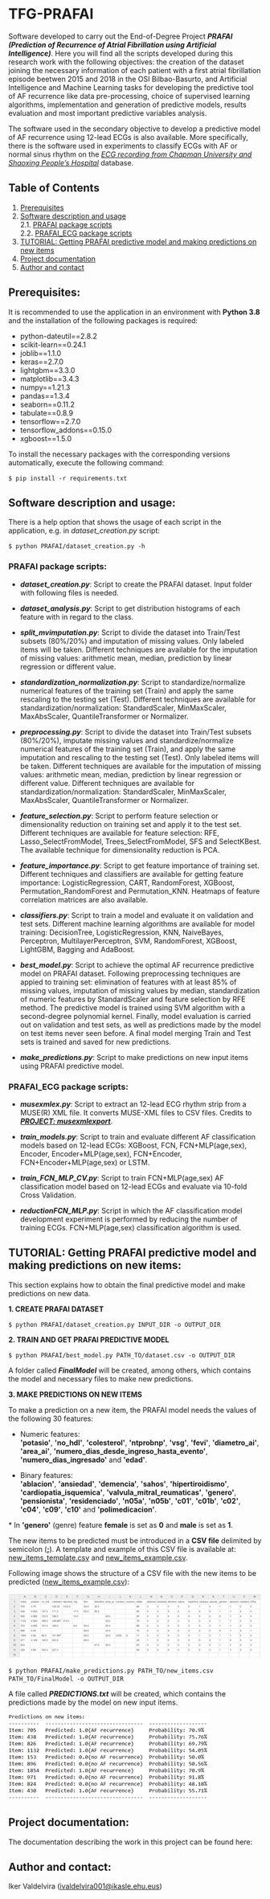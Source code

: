 # TFG-PRAFAI

Software developed to carry out the End-of-Degree Project ***PRAFAI (Prediction of Recurrence of Atrial Fibrillation using Artificial Intelligence)***. Here you will find all the scripts developed during this research work with the following objectives: the creation of the dataset joining the necessary information of each patient with a first atrial fibrillation episode beetwen 2015 and 2018 in the OSI Bilbao-Basurto, and Artificial Intelligence and Machine Learning tasks for developing the predictive tool of AF recurrence like data pre-processing, choice of supervised learning algorithms, implementation and generation of predictive models, results evaluation and most important predictive variables analysis.

The software used in the secondary objective to develop a predictive model of AF recurrence using 12-lead ECGs is also available. More specifically, there is the software used in experiments to classify ECGs with AF or normal sinus rhythm on the [*ECG recording from Chapman University and Shaoxing People’s Hospital*](https://www.nature.com/articles/s41597-020-0386-x) database.

## Table of Contents
1. [Prerequisites](#prerequisites)
2. [Software description and usage](#software-description-and-usage)
<br />2.1. [PRAFAI package scripts](#prafai-package-scripts)
<br />2.2. [PRAFAI_ECG package scripts](#prafai_ecg-package-scripts)
3. [TUTORIAL: Getting PRAFAI predictive model and making predictions on new items](#tutorial-getting-prafai-predictive-model-and-making-predictions-on-new-items)
4. [Project documentation](#project-documentation)
5. [Author and contact](#author-and-contact)

## Prerequisites:

It is recommended to use the application in an environment with **Python 3.8** and the installation of the following packages is required:

* python-dateutil==2.8.2
* scikit-learn==0.24.1
* joblib==1.1.0
* keras==2.7.0
* lightgbm==3.3.0
* matplotlib==3.4.3
* numpy==1.21.3
* pandas==1.3.4
* seaborn==0.11.2
* tabulate==0.8.9
* tensorflow==2.7.0
* tensorflow_addons==0.15.0
* xgboost==1.5.0

To install the necessary packages with the corresponding versions automatically, execute the following command:

```
$ pip install -r requirements.txt
```

## Software description and usage:

There is a help option that shows the usage of each script in the application, e.g. in *dataset_creation.py* script:

```
$ python PRAFAI/dataset_creation.py -h
```
  
### PRAFAI package scripts:

* ***dataset_creation.py***: Script to create the PRAFAI dataset. Input folder with following files is needed.

* ***dataset_analysis.py***: Script to get distribution histograms of each feature with in regard to the class.

* ***split_mvimputation.py***: Script to divide the dataset into Train/Test subsets (80%/20%) and imputation of missing values. Only labeled items will be taken. Different techniques are available for the imputation of missing values: arithmetic mean, median, prediction by linear regression or different value.

* ***standardization_normalization.py***: Script to standardize/normalize numerical features of the training set (Train) and apply the same rescaling to the testing set (Test). Different techniques are available for standardization/normalization: StandardScaler, MinMaxScaler, MaxAbsScaler, QuantileTransformer or Normalizer.

* ***preprocessing.py***: Script to divide the dataset into Train/Test subsets (80%/20%), imputate missing values and standardize/normalize numerical features of the training set (Train), and apply the same imputation and rescaling to the testing set (Test). Only labeled items will be taken. Different techniques are available for the imputation of missing values: arithmetic mean, median, prediction by linear regression or different value. Different techniques are available for standardization/normalization: StandardScaler, MinMaxScaler, MaxAbsScaler, QuantileTransformer or Normalizer.

* ***feature_selection.py***: Script to perform feature selection or dimensionality reduction on training set and apply it to the test set. Different techniques are available for feature selection: RFE, Lasso_SelectFromModel, Trees_SelectFromModel, SFS and SelectKBest. The available technique for dimensionality reduction is PCA.

* ***feature_importance.py***: Script to get feature importance of training set. Different techniques and classifiers are available for getting feature importance: LogisticRegression, CART, RandomForest, XGBoost, Permutation_RandomForest and Permutation_KNN. Heatmaps of feature correlation matrices are also available.

* ***classifiers.py***: Script to train a model and evaluate it on validation and test sets. Different machine learning algorithms are available for model training: DecisionTree, LogisticRegression, KNN, NaiveBayes, Perceptron, MultilayerPerceptron, SVM, RandomForest, XGBoost, LightGBM, Bagging and AdaBoost.

* ***best_model.py***: Script to achieve the optimal AF recurrence predictive model on PRAFAI dataset. Following preprocessing techniques are appied to training set: elimination of features with at least 85% of missing values, imputation of missing values by median, standardization of numeric features by StandardScaler and feature selection by RFE method. The predictive model is trained using SVM algorithm with a second-degree polynomial kernel. Finally, model evaluation is carried out on validation and test sets, as well as predictions made by the model on test items never seen before. A final model merging Train and Test sets is trained and saved for new predictions.

* ***make_predictions.py***: Script to make predictions on new input items using PRAFAI predictive model.


### PRAFAI_ECG package scripts:

* ***musexmlex.py***: Script to extract an 12-lead ECG rhythm strip from a MUSE(R) XML file. It converts MUSE-XML files to CSV files. Credits to [***PROJECT: musexmlexport***](https://github.com/rickead/musexmlexport).

* ***train_models.py***: Script to train and evaluate different AF classification models based on 12-lead ECGs: XGBoost, FCN, FCN+MLP(age,sex), Encoder, Encoder+MLP(age,sex), FCN+Encoder, FCN+Encoder+MLP(age,sex) or LSTM.

* ***train_FCN_MLP_CV.py***: Script to train FCN+MLP(age,sex) AF classification model based on 12-lead ECGs and evaluate via 10-fold Cross Validation.

* ***reductionFCN_MLP.py***: Script in which the AF classification model development experiment is performed by reducing the number of training ECGs. FCN+MLP(age,sex) classification algorithm is used.


## TUTORIAL: Getting PRAFAI predictive model and making predictions on new items:

This section explains how to obtain the final predictive model and make predictions on new data.

**1. CREATE PRAFAI DATASET**

```
$ python PRAFAI/dataset_creation.py INPUT_DIR -o OUTPUT_DIR
```

**2. TRAIN AND GET PRAFAI PREDICTIVE MODEL**

```
$ python PRAFAI/best_model.py PATH_TO/dataset.csv -o OUTPUT_DIR
```
A folder called ***FinalModel*** will be created, among others, which contains the model and necessary files to make new predictions.


**3. MAKE PREDICTIONS ON NEW ITEMS**

To make a prediction on a new item, the PRAFAI model needs the values of the following 30 features:

* Numeric features:<br />**'potasio'**, **'no_hdl'**, **'colesterol'**, **'ntprobnp'**, **'vsg'**, **'fevi'**, **'diametro_ai'**, **'area_ai'**, **'numero_dias_desde_ingreso_hasta_evento'**, **'numero_dias_ingresado'** and **'edad'**.

* Binary features:<br />**'ablacion'**, **'ansiedad'**, **'demencia'**, **'sahos'**, **'hipertiroidismo'**, **'cardiopatia_isquemica'**, **'valvula_mitral_reumaticas'**, **'genero'**, **'pensionista'**, **'residenciado'**, **'n05a'**, **'n05b'**, **'c01'**, **'c01b'**, **'c02'**, **'c04'**, **'c09'**, **'c10'** and **'polimedicacion'**.

\* In **'genero'** (genre) feature **female** is set as **0** and **male** is set as **1**.

The new items to be predicted must be introduced in a **CSV file** delimited by semicolon (**;**). A template and example of this CSV file is available at: [new_items_template.csv](https://github.com/IkerValdelvira/TFG_PRAFAI/blob/master/templates/new_items_template.csv) and [new_items_example.csv](https://github.com/IkerValdelvira/TFG_PRAFAI/blob/master/templates/new_items_example.csv).

Following image shows the structure of a CSV file with the new items to be predicted ([new_items_example.csv](https://github.com/IkerValdelvira/TFG_PRAFAI/blob/master/templates/new_items_example.csv)):

![alt text](https://github.com/IkerValdelvira/TFG_PRAFAI/blob/master/images/new_items_example.png?raw=true)

```
$ python PRAFAI/make_predictions.py PATH_TO/new_items.csv PATH_TO/FinalModel -o OUTPUT_DIR
```
A file called ***PREDICTIONS.txt*** will be created, which contains the predictions made by the model on new input items.

![alt text](https://github.com/IkerValdelvira/TFG_PRAFAI/blob/master/images/predictions_example.png?raw=true)


## Project documentation:

The documentation describing the work in this project can be found here:


## Author and contact:

Iker Valdelvira ([ivaldelvira001@ikasle.ehu.eus](mailto:ivaldelvira001@ikasle.ehu.eus))
